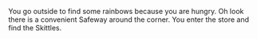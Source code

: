 You go outside to find some rainbows because you are hungry.
Oh look there is a convenient Safeway around the corner.
You enter the store and find the Skittles.